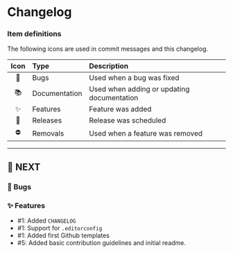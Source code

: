 # Changelog

### Item definitions

The following icons are used in commit messages and this changelog.

|  Icon  | Type          | Description
|:------:|:--------------|:----------------------------
|   🐛   | Bugs          | Used when a bug was fixed
|   📚   | Documentation | Used when adding or updating documentation
|   ✨   | Features      | Feature was added
|   🚀   | Releases      | Release was scheduled
|   ⛔   | Removals      | Used when a feature was removed

---

## 🚀 NEXT

### 🐛 Bugs

### ✨ Features

- #1: Added `CHANGELOG`
- #1: Support for `.editorconfig`
- #1: Added first Github templates
- #5: Added basic contribution guidelines and initial readme.
